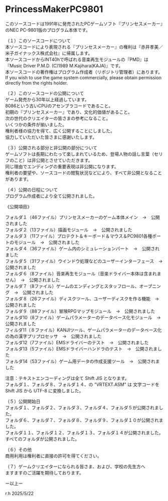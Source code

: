 # PrincessMakerPC9801
このソースコードは1991年に発売されたPCゲームソフト『プリンセスメーカー』のNEC PC-9801版のプログラム本体です。  
  
（１）このソースコードについて  
本ソースコードにより表現される『プリンセスメーカー』の権利は『赤井孝美／米子ガイナックス株式会社』に帰属します。  
本ソースコードからINT40hで呼ばれる音楽再生モジュールの『PMD』は『Music Driver P.M.D. (C)1989 M.Kajihara(KAJA)』です。  
本ソースコードの著作権はプログラム作成者（リポジトリ管理者）にあります。  
If you wish to use the game system commercially, please obtain permission directly from the rights holder.  
  
（２）このソースコードの公開について  
ゲーム発売から30年以上経過しています。  
8086という古いCPUのアセンブラコードであること。  
初期の『プリンセスメーカー』であり、文化的価値があること。  
次の世代のクリエイターの皆さまの参考になること。  
いくつかの条件が揃いました。  
権利者様の協力を得て、広く公開することにしました。  
協力していただいた皆さまに感謝いたします。  

（３）公開される部分と非公開の部分について  
ゲームソフトは長期にわたって楽しまれているため、登場人物の話し言葉（セリフのこと）は非公開とさせていただきます。  
同じ理由でエンディングの重要表現は非公開になります。  
権利者の要望や、ソースコードの閲覧状況などにより、すべて非公開となることがあります。  
  
（４）公開の日程について  
プログラム作成者により全て公開されました。  
  
《公開項目》  
  
フォルダ１（46ファイル）プリンセスメーカーのゲーム本体メイン　→　公開されました  
フォルダ２（13ファイル）描画モジュール　→　公開されました  
フォルダ３（11ファイル）プロテクト＆キーボード＆マウス＆PC9801各種ポートのモジュール　→　公開されました  
フォルダ４（36ファイル）ゲーム内のシミュレーションパート　→　公開されました  
フォルダ５（31ファイル）ウインドウ処理などのユーザーインターフェース　→　公開されました  
フォルダ６（8ファイル）音楽再生モジュール（音楽ドライバー本体は含まれません）　→　公開されました  
フォルダ７（8ファイル）ゲームのエンディングとスタッフロール、オープニング　→　公開されました  
フォルダ８（26ファイル）ディスクツール、ユーザーディスクを作る機能　→　公開されました  
フォルダ９（88ファイル）冒険RPGマップモジュール　→　公開されました  
フォルダ10（8ファイル）ゲームパラメーターのデータベース化モジュール　→　公開されました  
フィルダ11（８ファイル）KANJIツール、ゲームパラメーターのデータベース化の為の漢字プリプロセッサ　→　公開されました  
フォルダ12（7ファイル）EMSドライバーのテスト　→　公開されました  
フォルダ13（5ファイル）EMSドライバーハンドラのテスト　→　公開されました  
フォルダ14（53ファイル）ゲーム用データの作成支援ツール　→　公開されました  
  
注意：テキストエンコーディングは全て Shift JIS となります。  
フォルダ１、フォルダ８、フォルダ１４、の "VRTEXT.ASM" は 文字コードを Shift JIS から UTF-8 に変換しました。  
  
（５）公開開始日  
フォルダ１、フォルダ２、フォルダ３、フォルダ４、フォルダ５が公開されました。  
フォルダ６、フォルダ７、フォルダ８、フォルダ９、フォルダ１０が公開されました。  
フォルダ１１、フォルダ１２、フォルダ１３、フォルダ１４が公開されました。  
すべてのフォルダが公開されました。  
  
（６）その他  
商用利用は権利者に直接の許可を得てください。  
  
（７）ゲームクリエイターになられる皆さま、および、学校の先生方へ  
ますますのご活躍を期待しております。  
  
ー以上ー  
  
r.h 2025/5/22  
